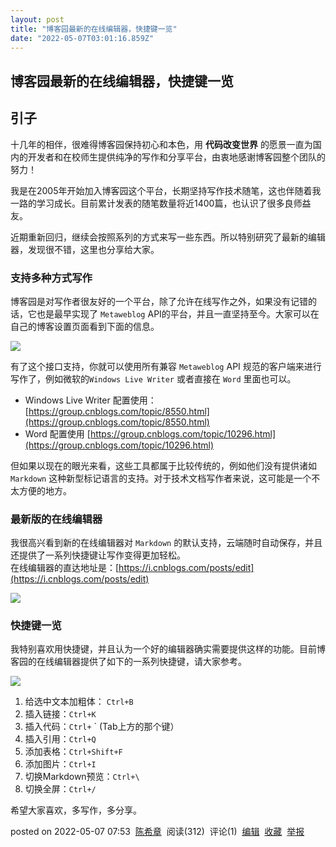 ```yaml
---
layout: post
title: "博客园最新的在线编辑器，快捷键一览"
date: "2022-05-07T03:01:16.859Z"
---
```

博客园最新的在线编辑器，快捷键一览
-----------------

引子
--

十几年的相伴，很难得博客园保持初心和本色，用 **代码改变世界** 的愿景一直为国内的开发者和在校师生提供纯净的写作和分享平台，由衷地感谢博客园整个团队的努力！

我是在2005年开始加入博客园这个平台，长期坚持写作技术随笔，这也伴随着我一路的学习成长。目前累计发表的随笔数量将近1400篇，也认识了很多良师益友。

近期重新回归，继续会按照系列的方式来写一些东西。所以特别研究了最新的编辑器，发现很不错，这里也分享给大家。

### 支持多种方式写作

博客园是对写作者很友好的一个平台，除了允许在线写作之外，如果没有记错的话，它也是最早实现了 `Metaweblog` API的平台，并且一直坚持至今。大家可以在自己的博客设置页面看到下面的信息。

![](https://img2022.cnblogs.com/blog/9072/202205/9072-20220507073704824-1561078462.png)

有了这个接口支持，你就可以使用所有兼容 `Metaweblog` API 规范的客户端来进行写作了，例如微软的`Windows Live Writer` 或者直接在 `Word` 里面也可以。

*   Windows Live Writer 配置使用： [https://group.cnblogs.com/topic/8550.html](https://group.cnblogs.com/topic/8550.html)
*   Word 配置使用 [https://group.cnblogs.com/topic/10296.html](https://group.cnblogs.com/topic/10296.html)

但如果以现在的眼光来看，这些工具都属于比较传统的，例如他们没有提供诸如 `Markdown` 这种新型标记语言的支持。对于技术文档写作者来说，这可能是一个不太方便的地方。

### 最新版的在线编辑器

我很高兴看到新的在线编辑器对 `Markdown` 的默认支持，云端随时自动保存，并且还提供了一系列快捷键让写作变得更加轻松。  
在线编辑器的直达地址是：[https://i.cnblogs.com/posts/edit](https://i.cnblogs.com/posts/edit)

![](https://img2022.cnblogs.com/blog/9072/202205/9072-20220507074749451-225202291.png)

### 快捷键一览

我特别喜欢用快捷键，并且认为一个好的编辑器确实需要提供这样的功能。目前博客园的在线编辑器提供了如下的一系列快捷键，请大家参考。

![](https://img2022.cnblogs.com/blog/9072/202205/9072-20220507072407738-1673816111.png)

1.  给选中文本加粗体： `Ctrl+B`
2.  插入链接：`Ctrl+K`
3.  插入代码：`Ctrl+` \` (Tab上方的那个键）
4.  插入引用：`Ctrl+Q`
5.  添加表格：`Ctrl+Shift+F`
6.  添加图片：`Ctrl+I`
7.  切换Markdown预览：`Ctrl+\`
8.  切换全屏：`Ctrl+/`

希望大家喜欢，多写作，多分享。

posted on 2022-05-07 07:53  [陈希章](https://www.cnblogs.com/chenxizhang/)  阅读(312)  评论(1)  [编辑](https://i.cnblogs.com/EditPosts.aspx?postid=16240968)  [收藏](javascript:void(0))  [举报](javascript:void(0))